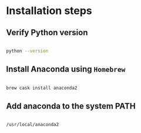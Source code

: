 # Installation steps

## Verify Python version

```bash

python --version

```

## Install Anaconda using `Homebrew`

```bash

brew cask install anaconda2

```

## Add anaconda to the system PATH

```bash

/usr/local/anaconda2

```